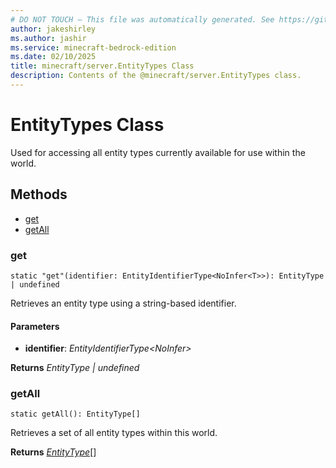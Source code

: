 ```yaml
---
# DO NOT TOUCH — This file was automatically generated. See https://github.com/mojang/minecraftapidocsgenerator to modify descriptions, examples, etc.
author: jakeshirley
ms.author: jashir
ms.service: minecraft-bedrock-edition
ms.date: 02/10/2025
title: minecraft/server.EntityTypes Class
description: Contents of the @minecraft/server.EntityTypes class.
---
```

# EntityTypes Class

Used for accessing all entity types currently available for use within the world.

## Methods
- [get](#get)
- [getAll](#getall)

### **get**
`
static "get"(identifier: EntityIdentifierType<NoInfer<T>>): EntityType | undefined
`

Retrieves an entity type using a string-based identifier.

#### **Parameters**
- **identifier**: *EntityIdentifierType<NoInfer<T>>*

**Returns** *EntityType | undefined*

### **getAll**
`
static getAll(): EntityType[]
`

Retrieves a set of all entity types within this world.

**Returns** [*EntityType*](EntityType.md)[]

